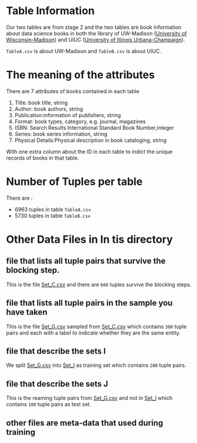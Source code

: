 # Table Information

Our two tables are from stage 2 and the two tables are book information about
 data science books in both the library of UW-Madison ([University of 
 Wisconsin–Madison](https://www.wisc.edu/)) and UIUC ([University of Illinois Urbana-Champaign](http://illinois.edu/)).
 
`TableA.csv` is about UW-Madison and `TableB.csv` is about UIUC.

# The meaning of the attributes

There are 7 attributes of books contained in each table

1. Title: book title, string
2. Author: book authors, string
3. Publication:information of publishers, string
4. Format: book types, category, e.g. journal, magazines
5. ISBN: Search Results International Standard Book Number,integer
6. Series: book series information, string
7. Physical Details:Physical description in book cataloging, string

With one extra column about the ID in each table to indict the unique records
 of books in that table.

# Number of Tuples per table

There are :

* 6963 tuples in table `TableA.csv`
* 5730 tuples in table `TableB.csv`

# Other Data Files in In tis directory

## file that lists all tuple pairs that survive the blocking step. 

This is the  file [Set_C.csv](Set_C.csv) and there are `606` tuples survive
 the 
blocking 
steps.

## file that lists all tuple pairs in the sample you have taken

This is the file [Set_G.csv](./Set_G.csv) sampled from [Set_C.csv](Set_C.csv)  which contains `300` 
tuple pairs
 and
 each with a
 label to indicate whether they are the same entity. 
  

## file that describe the sets I

We split [Set_G.csv](./Set_G.csv) into [Set_I](./Set_I.csv) as training set
which contains `200` tuple pairs.

## file that describe the sets J

This is the reaming tuple pairs from [Set_G.csv](./Set_G.csv) and not in [Set_I](./Set_I.csv)
which contains `100` tuple pairs as test set.

## other files are meta-data that used during training